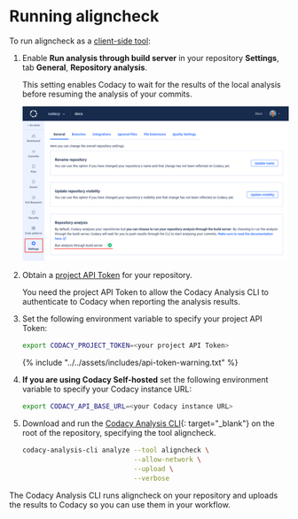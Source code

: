 # Running aligncheck

To run aligncheck as a [client-side tool](client-side-tools.md):

1.  Enable **Run analysis through build server** in your repository **Settings**, tab **General**, **Repository analysis**.

    This setting enables Codacy to wait for the results of the local analysis before resuming the analysis of your commits.

    ![Run analysis through build server](images/run-analysis-through-build-server.png)

1.  Obtain a [project API Token](../../repositories-configure/integrations/project-api.md) for your repository.

    You need the project API Token to allow the Codacy Analysis CLI to authenticate to Codacy when reporting the analysis results.

1.  Set the following environment variable to specify your project API Token:

    ```bash
    export CODACY_PROJECT_TOKEN=<your project API Token>
    ```

    {% include "../../assets/includes/api-token-warning.txt" %}

1.  **If you are using Codacy Self-hosted** set the following environment variable to specify your Codacy instance URL:

    ```bash
    export CODACY_API_BASE_URL=<your Codacy instance URL>
    ```

1.  Download and run the [Codacy Analysis CLI](https://github.com/codacy/codacy-analysis-cli#install){: target="_blank"} on the root of the repository, specifying the tool aligncheck.

    ```bash
    codacy-analysis-cli analyze --tool aligncheck \
                                --allow-network \
                                --upload \
                                --verbose
    ```

The Codacy Analysis CLI runs aligncheck on your repository and uploads the results to Codacy so you can use them in your workflow.
